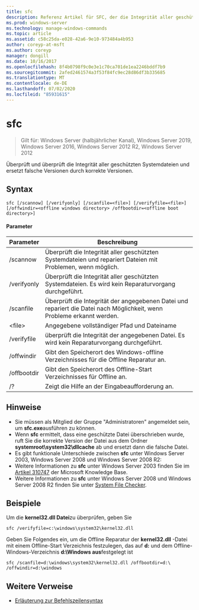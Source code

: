 ```yaml
---
title: sfc
description: Referenz Artikel für SFC, der die Integrität aller geschützten Systemdateien scannt und überprüft und falsche Versionen durch korrekte Versionen ersetzt.
ms.prod: windows-server
ms.technology: manage-windows-commands
ms.topic: article
ms.assetid: c58c25da-e028-42a6-9e10-973484a4b953
author: coreyp-at-msft
ms.author: coreyp
manager: dongill
ms.date: 10/16/2017
ms.openlocfilehash: 8f4b0798f9c0e3e1c70ca701de1ea2246bddf7b9
ms.sourcegitcommit: 2afed2461574a3f53f84fc9ec28d86df3b335685
ms.translationtype: MT
ms.contentlocale: de-DE
ms.lasthandoff: 07/02/2020
ms.locfileid: "85931615"
---
```

# <a name="sfc"></a>sfc

> Gilt für: Windows Server (halbjährlicher Kanal), Windows Server 2019, Windows Server 2016, Windows Server 2012 R2, Windows Server 2012

Überprüft und überprüft die Integrität aller geschützten Systemdateien und ersetzt falsche Versionen durch korrekte Versionen.


## <a name="syntax"></a>Syntax
```
sfc [/scannow] [/verifyonly] [/scanfile=<file>] [/verifyfile=<file>] [/offwindir=<offline windows directory> /offbootdir=<offline boot directory>]
```

#### <a name="parameters"></a>Parameter
|Parameter|Beschreibung|
|-------|--------|
|/scannow|Überprüft die Integrität aller geschützten Systemdateien und repariert Dateien mit Problemen, wenn möglich.|
|/verifyonly|Überprüft die Integrität aller geschützten Systemdateien. Es wird kein Reparaturvorgang durchgeführt.|
|/scanfile|Überprüft die Integrität der angegebenen Datei und repariert die Datei nach Möglichkeit, wenn Probleme erkannt werden.|
|\<file>|Angegebene vollständiger Pfad und Dateiname|
|/verifyfile|überprüft die Integrität der angegebenen Datei. Es wird kein Reparaturvorgang durchgeführt.|
|/offwindir|Gibt den Speicherort des Windows-offline Verzeichnisses für die Offline Reparatur an.|
|/offbootdir|Gibt den Speicherort des Offline-Start Verzeichnisses für Offline an.|
|/?|Zeigt die Hilfe an der Eingabeaufforderung an.|

## <a name="remarks"></a>Hinweise
-   Sie müssen als Mitglied der Gruppe "Administratoren" angemeldet sein, um **sfc.exe**ausführen zu können.
-   Wenn **sfc** ermittelt, dass eine geschützte Datei überschrieben wurde, ruft Sie die korrekte Version der Datei aus dem Ordner **systemroot\system32\dllcache** ab und ersetzt dann die falsche Datei.
-   Es gibt funktionale Unterschiede zwischen **sfc** unter Windows Server 2003, Windows Server 2008 und Windows Server 2008 R2:
-   Weitere Informationen zu **sfc** unter Windows Server 2003 finden Sie im [Artikel 310747](https://go.microsoft.com/fwlink/?LinkId=227069) der Microsoft Knowledge Base.
-   Weitere Informationen zu **sfc** unter Windows Server 2008 und Windows Server 2008 R2 finden Sie unter [System File Checker](https://go.microsoft.com/fwlink/?LinkId=227071).

## <a name="examples"></a>Beispiele
Um die **kernel32.dll Datei**zu überprüfen, geben Sie
```
sfc /verifyfile=c:\windows\system32\kernel32.dll
```
Geben Sie Folgendes ein, um die Offline Reparatur der **kernel32.dll** -Datei mit einem Offline-Start Verzeichnis festzulegen, das auf **d:** und dem Offline-Windows-Verzeichnis **d:\Windows aus**festgelegt ist
```
sfc /scanfile=d:\windows\system32\kernel32.dll /offbootdir=d:\ /offwindir=d:\windows
```

## <a name="additional-references"></a>Weitere Verweise
- [Erläuterung zur Befehlszeilensyntax](command-line-syntax-key.md)

